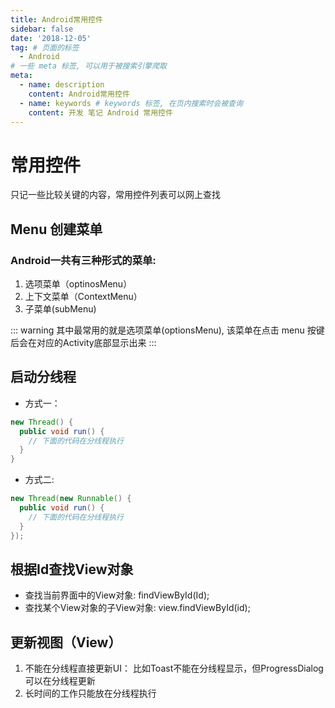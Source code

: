 ```yaml
---
title: Android常用控件
sidebar: false
date: '2018-12-05'
tag: # 页面的标签 
  - Android
# 一些 meta 标签, 可以用于被搜索引擎爬取
meta:
  - name: description
    content: Android常用控件
  - name: keywords # keywords 标签, 在页内搜索时会被查询
    content: 开发 笔记 Android 常用控件
---
```

<!-- more 摘抄 -->

# 常用控件
只记一些比较关键的内容，常用控件列表可以网上查找

## Menu 创建菜单

### Android一共有三种形式的菜单: 
1. 选项菜单（optinosMenu） 
2. 上下文菜单（ContextMenu） 
3. 子菜单(subMenu) 

::: warning
其中最常用的就是选项菜单(optionsMenu), 该菜单在点击 menu 按键 后会在对应的Activity底部显示出来
:::

## 启动分线程
+ 方式一：
``` java
new Thread() {
  public void run() {
    // 下面的代码在分线程执行
  }
}
```

+ 方式二:
``` java
new Thread(new Runnable() {
  public void run() {
    // 下面的代码在分线程执行
  }
});
```

## 根据Id查找View对象
+ 查找当前界面中的View对象: findViewById(Id);
+ 查找某个View对象的子View对象: view.findViewById(id);

## 更新视图（View）
1. 不能在分线程直接更新UI： 比如Toast不能在分线程显示，但ProgressDialog可以在分线程更新
2. 长时间的工作只能放在分线程执行


